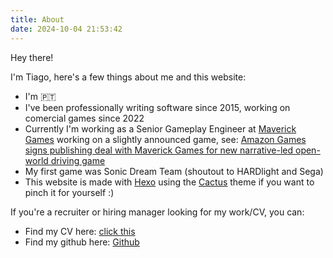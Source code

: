 ```yaml
---
title: About
date: 2024-10-04 21:53:42
---
```

Hey there!

I'm Tiago, here's a few things about me and this website:
- I'm 🇵🇹
- I've been professionally writing software since 2015, working on comercial games since 2022
- Currently I'm working as a Senior Gameplay Engineer at [Maverick Games](https://maverick-games.com/) working on a slightly announced game, see: [Amazon Games signs publishing deal with Maverick Games for new narrative-led open-world driving game](https://www.amazongames.com/en-us/news/articles/maverick-games-publishing-agreement)
- My first game was Sonic Dream Team (shoutout to HARDlight and Sega)
- This website is made with [Hexo](https://hexo.io/) using the [Cactus](https://github.com/probberechts/hexo-theme-cactus) theme if you want to pinch it for yourself :)

If you're a recruiter or hiring manager looking for my work/CV, you can:
- Find my CV here: [click this](https://drive.google.com/file/d/1M9_Ua_XtIEyapar51VYvBkRtggZS2Ob8/view?usp=sharing)
- Find my github here: [Github](https://github.com/azerkail/)